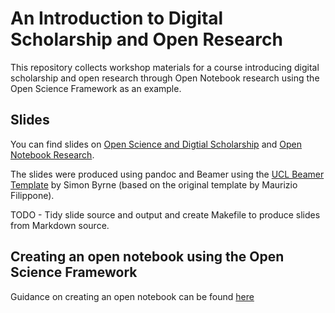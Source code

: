 # An Introduction to Digital Scholarship and Open Research

This repository collects workshop materials for a course introducing digital scholarship and open research through Open Notebook research using the Open Science Framework as an example. 

## Slides

You can find slides on [Open Science and Digtial Scholarship](https://github.com/davanstrien/Introduction-to-Digital-Scholarship-and-Open-Research/blob/master/open-science-slides.pdf) and [Open Notebook Research](https://github.com/davanstrien/Introduction-to-Digital-Scholarship-and-Open-Research/blob/master/open-notebook-slides.pdf). 

The slides were produced using pandoc and Beamer using the [UCL Beamer Template](https://github.com/UCL/ucl-beamer) by Simon Byrne (based on the original template by Maurizio Filippone). 

TODO - Tidy slide source and output and create Makefile to produce slides from Markdown source. 

## Creating an open notebook using the Open Science Framework

Guidance on creating an open notebook can be found [here](https://github.com/davanstrien/Introduction-to-Digital-Scholarship-and-Open-Research/blob/master/Open-Science-Framework.md)


